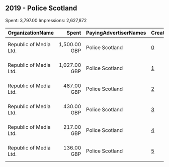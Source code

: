 ## 2019 - Police Scotland 
Spent: 3,797.00
Impressions: 2,627,872

|OrganizationName|Spent|PayingAdvertiserNames|CreativeUrls|Impressions|Genders|AgeBrackets|CountryCodes|BillingAddresses|CandidateBallotInformation|
|:---|---:|:---|:---|---:|:---|:---|:---|:---|:---|
|Republic of Media Ltd.|1,500.00 GBP|Police Scotland|[0](https://www.snap.com/political-ads/asset/1798e7ec61efe50168d8bc00d48c964d3b4f976e5a547b3dff4604e937c0eeb8?mediaType=mp4)|1,041,008|MALE|18+|united kingdom|"4th Floor, Nova House,Edinburgh,EH3 9QQ,GB"||
|Republic of Media Ltd.|1,027.00 GBP|Police Scotland|[1](https://www.snap.com/political-ads/asset/76ef1858bc99e3cfca60f1d306e953624124d7d028b83f746dab1f8e69933be4?mediaType=mp4)|639,709||18+|united kingdom|"4th Floor, Nova House,Edinburgh,EH3 9QQ,GB"||
|Republic of Media Ltd.|487.00 GBP|Police Scotland|[2](https://www.snap.com/political-ads/asset/af53a055d721e2d7d76dacb5320afdab1feb211ba6d86df95bd7fd9fb8e31f73?mediaType=mp4)|371,457|MALE|18-34|united kingdom|"4th Floor, Nova House,Edinburgh,EH3 9QQ,GB"||
|Republic of Media Ltd.|430.00 GBP|Police Scotland|[3](https://www.snap.com/political-ads/asset/8d438479178b0d88c21f18f01d9e3803cb7db936c375b3b06eacf7c7ea8ed5e3?mediaType=mp4)|321,127|MALE|18-34|united kingdom|"4th Floor, Nova House,Edinburgh,EH3 9QQ,GB"||
|Republic of Media Ltd.|217.00 GBP|Police Scotland|[4](https://www.snap.com/political-ads/asset/bafc87482024f3fb6941323b0f31d4f7cb810d8c0fb400cdc4ed0e92ea9dd3c3?mediaType=mp4)|156,475|MALE|18-34|united kingdom|"4th Floor, Nova House,Edinburgh,EH3 9QQ,GB"||
|Republic of Media Ltd.|136.00 GBP|Police Scotland|[5](https://www.snap.com/political-ads/asset/88a66bc454a6341248af90a9da3721b617f03176d9add674be38d1cff8862ac0?mediaType=mp4)|98,096|MALE|18-34|united kingdom|"4th Floor, Nova House,Edinburgh,EH3 9QQ,GB"||
